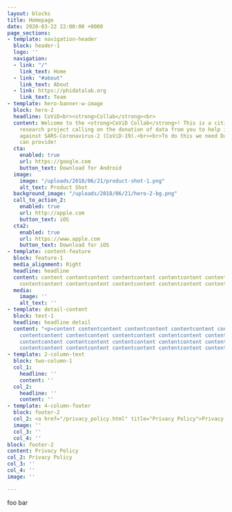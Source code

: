 ```yaml
---
layout: blocks
title: Homepage
date: 2020-03-22 22:00:00 +0000
page_sections:
- template: navigation-header
  block: header-1
  logo: ''
  navigation:
  - link: "/"
    link_text: Home
  - link: "#about"
    link_text: About
  - link: https://phidatalab.org
    link_text: Team
- template: hero-banner-w-image
  block: hero-2
  headline: CoViD<br><strong>Collab</strong><br>
  content: Welcome to the <strong>CoViD Collab</strong>! This is a citizen science
    research project calling on the donation of data from you to help in the fight
    against SARS-Coronavirus-2 (CoViD-19).<br><br>To do this we need Data only you
    can provide!
  cta:
    enabled: true
    url: https://google.com
    button_text: Download for Android
  image:
    image: "/uploads/2018/06/21/product-shot-1.png"
    alt_text: Product Shot
  background_image: "/uploads/2018/06/21/hero-2-bg.png"
  call_to_action_2:
    enabled: true
    url: http://apple.com
    button_text: iOS
  cta2:
    enabled: true
    url: https://www.apple.com
    button_text: Download for iOS
- template: content-feature
  block: feature-1
  media_alignment: Right
  headline: headline
  content: content contentcontent contentcontent contentcontent contentcontent contentcontent
    contentcontent contentcontent contentcontent contentcontent contentcontent content
  media:
    image: ''
    alt_text: ''
- template: detail-content
  block: text-1
  headline: headline detail
  content: "<p>content contentcontent contentcontent contentcontent contentcontent
    contentcontent contentcontent contentcontent contentcontent contentcontent contentcontent
    contentcontent contentcontent contentcontent contentcontent contentcontent contentcontent
    contentcontent contentcontent contentcontent contentcontent contentcontent content</p>"
- template: 2-column-text
  block: two-column-1
  col_1:
    headline: ''
    content: ''
  col_2:
    headline: ''
    content: ''
- template: 4-column-footer
  block: footer-2
  col_2: <a href="/privacy_policy.html" title="Privacy Policy">Privacy Policy</a>
  image: ''
  col_3: ''
  col_4: ''
block: footer-2
content: Privacy Policy
col_2: Privacy Policy
col_3: ''
col_4: ''
image: ''

---
```

foo bar